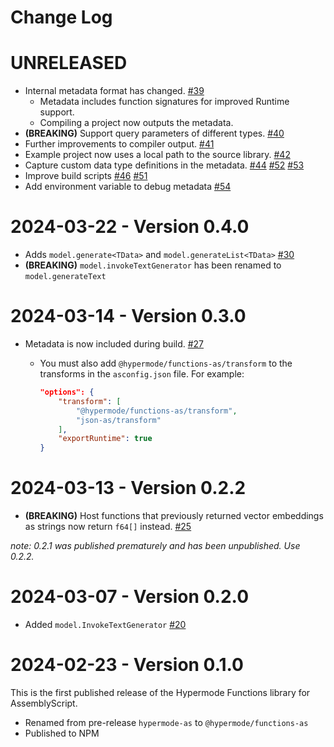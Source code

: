 # Change Log

# UNRELEASED

- Internal metadata format has changed. [#39](https://github.com/gohypermode/functions-as/pull/39)
  - Metadata includes function signatures for improved Runtime support.
  - Compiling a project now outputs the metadata.
- **(BREAKING)** Support query parameters of different types. [#40](https://github.com/gohypermode/functions-as/pull/40)
- Further improvements to compiler output. [#41](https://github.com/gohypermode/functions-as/pull/41)
- Example project now uses a local path to the source library. [#42](https://github.com/gohypermode/functions-as/pull/42)
- Capture custom data type definitions in the metadata. [#44](https://github.com/gohypermode/functions-as/pull/44) [#52](https://github.com/gohypermode/functions-as/pull/52) [#53](https://github.com/gohypermode/functions-as/pull/53)
- Improve build scripts [#46](https://github.com/gohypermode/functions-as/pull/46) [#51](https://github.com/gohypermode/functions-as/pull/51)
- Add environment variable to debug metadata [#54](https://github.com/gohypermode/functions-as/pull/54)

# 2024-03-22 - Version 0.4.0

- Adds `model.generate<TData>` and `model.generateList<TData>` [#30](https://github.com/gohypermode/functions-as/pull/30)
- **(BREAKING)** `model.invokeTextGenerator` has been renamed to `model.generateText`

# 2024-03-14 - Version 0.3.0

- Metadata is now included during build. [#27](https://github.com/gohypermode/functions-as/pull/27)

  - You must also add `@hypermode/functions-as/transform` to the transforms in the `asconfig.json` file. For example:

    ```json
    "options": {
        "transform": [
            "@hypermode/functions-as/transform",
            "json-as/transform"
        ],
        "exportRuntime": true
    }
    ```

# 2024-03-13 - Version 0.2.2

- **(BREAKING)** Host functions that previously returned vector embeddings as strings now return `f64[]` instead. [#25](https://github.com/gohypermode/functions-as/pull/25)

_note: 0.2.1 was published prematurely and has been unpublished. Use 0.2.2._

# 2024-03-07 - Version 0.2.0

- Added `model.InvokeTextGenerator` [#20](https://github.com/gohypermode/functions-as/pull/20)

# 2024-02-23 - Version 0.1.0

This is the first published release of the Hypermode Functions library for AssemblyScript.

- Renamed from pre-release `hypermode-as` to `@hypermode/functions-as`
- Published to NPM
